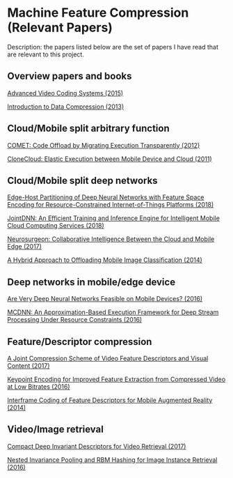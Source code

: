 # Machine Feature Compression (Relevant Papers)

Description: the papers listed below are the set of papers I have read
that are relevant to this project. 

## Overview papers and books

[Advanced Video Coding Systems (2015)](pdfs/2F978-3-319-14243-2.pdf)

[Introduction to Data Compression (2013)](pdfs/data_compression.pdf)

## Cloud/Mobile split arbitrary function

[COMET: Code Offload by Migrating Execution Transparently (2012)](pdfs/comet_osdi2012.pdf)

[CloneCloud: Elastic Execution between Mobile Device and Cloud (2011)](pdfs/10.1.1.226.1743.pdf)

## Cloud/Mobile split deep networks

[Edge-Host Partitioning of Deep Neural Networks with Feature Space Encoding for Resource-Constrained Internet-of-Things Platforms (2018)](pdfs/1802.03835.pdf)

[JointDNN: An Efficient Training and Inference Engine for Intelligent Mobile Cloud Computing Services (2018)](pdfs/1801.08618.pdf)

[Neurosurgeon: Collaborative Intelligence Between the Cloud and Mobile Edge (2017)](pdfs/kang2017neurosurgeon.pdf)

[A Hybrid Approach to Offloading Mobile Image Classification (2014)](pdfs/hauswald14hybrid.pdf)

## Deep networks in mobile/edge device

[Are Very Deep Neural Networks Feasible on Mobile Devices? (2016)](pdfs/6d6be118386a1f76f389210ca4e3a87b0d4a.pdf)

[MCDNN: An Approximation-Based Execution Framework for Deep Stream Processing Under Resource Constraints (2016)](pdfs/p123-han.pdf)

## Feature/Descriptor compression

[A Joint Compression Scheme of Video Feature Descriptors and Visual Content (2017)](pdfs/07745929.pdf)

[Keypoint Encoding for Improved Feature Extraction from Compressed Video at Low Bitrates (2016)](pdfs/1506.08316.pdf)

[Interframe Coding of Feature Descriptors for Mobile Augmented Reality (2014)](pdfs/06837523.pdf)

## Video/Image retrieval

[Compact Deep Invariant Descriptors for Video Retrieval (2017)](pdfs/07923715.pdf)

[Nested Invariance Pooling and RBM Hashing for Image Instance Retrieval (2016)](pdfs/1603.04595.pdf)


